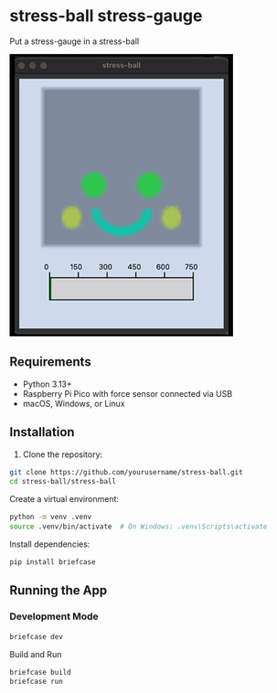 # stress-ball stress-gauge

Put a stress-gauge in a stress-ball

![](stress-ball.gif)

## Requirements

- Python 3.13+
- Raspberry Pi Pico with force sensor connected via USB
- macOS, Windows, or Linux

## Installation

1. Clone the repository:

```bash
git clone https://github.com/yourusername/stress-ball.git
cd stress-ball/stress-ball
```

Create a virtual environment:

```bash
python -m venv .venv
source .venv/bin/activate  # On Windows: .venv\Scripts\activate
```

Install dependencies:

```bash
pip install briefcase
```
## Running the App

### Development Mode

```bash
briefcase dev
```
Build and Run

```bash
briefcase build
briefcase run
```
